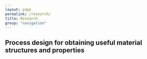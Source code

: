```yaml
---
layout: page
permalink: /research/
title: Research
group: "navigation"
---
```


## Process design for obtaining useful material structures and properties
